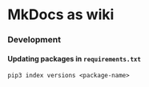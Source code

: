 # MkDocs as wiki


### Development

#### Updating packages in `requirements.txt`

```shell
pip3 index versions <package-name>
```
